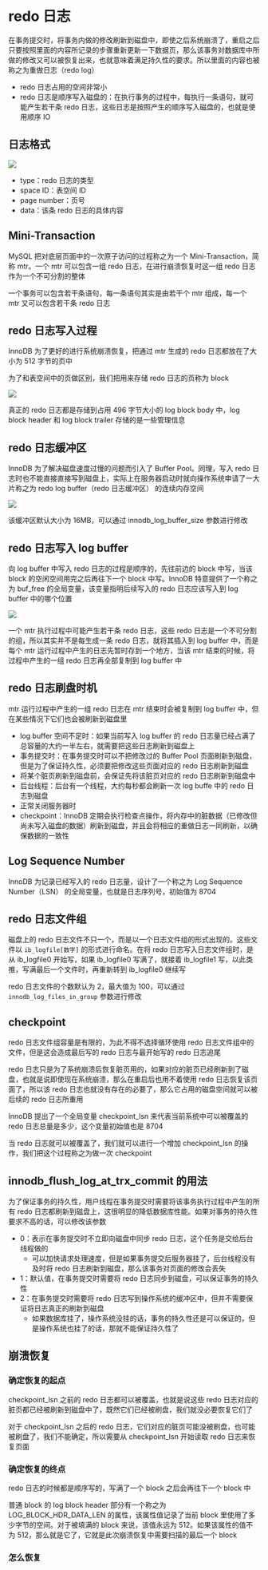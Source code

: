 # redo 日志

在事务提交时，将事务内做的修改刷新到磁盘中，即使之后系统崩溃了，重启之后只要按照里面的内容所记录的步骤重新更新一下数据页，那么该事务对数据库中所做的修改又可以被恢复出来，也就意味着满足持久性的要求。所以里面的内容也被称之为重做日志（redo log）

- redo 日志占用的空间非常小
- redo 日志是顺序写入磁盘的：在执行事务的过程中，每执行一条语句，就可能产生若干条 redo 日志，这些日志是按照产生的顺序写入磁盘的，也就是使用顺序 IO

## 日志格式

![](./md.assets/redo_log_structure.png)

- type：redo 日志的类型
- space ID：表空间 ID
- page number：页号
- data：该条 redo 日志的具体内容

## Mini-Transaction

MySQL 把对底层页面中的一次原子访问的过程称之为一个 Mini-Transaction，简称 mtr。一个 mtr 可以包含一组 redo 日志，在进行崩溃恢复时这一组 redo 日志作为一个不可分割的整体

一个事务可以包含若干条语句，每一条语句其实是由若干个 mtr 组成，每一个 mtr 又可以包含若干条 redo 日志

## redo 日志写入过程

InnoDB 为了更好的进行系统崩溃恢复，把通过 mtr 生成的 redo 日志都放在了大小为 512 字节的页中

为了和表空间中的页做区别，我们把用来存储 redo 日志的页称为 block

![](./md.assets/redo_log_block.png)

真正的 redo 日志都是存储到占用 496 字节大小的 log block body 中，log block header 和 log block trailer 存储的是一些管理信息

## redo 日志缓冲区

InnoDB 为了解决磁盘速度过慢的问题而引入了 Buffer Pool。同理，写入 redo 日志时也不能直接直接写到磁盘上，实际上在服务器启动时就向操作系统申请了一大片称之为 redo log buffer（redo 日志缓冲区） 的连续内存空间

![](./md.assets/redo_log_buffer.png)

该缓冲区默认大小为 16MB，可以通过 innodb_log_buffer_size 参数进行修改

## redo 日志写入 log buffer

向 log buffer 中写入 redo 日志的过程是顺序的，先往前边的 block 中写，当该 block 的空闲空间用完之后再往下一个 block 中写。InnoDB 特意提供了一个称之为 buf_free 的全局变量，该变量指明后续写入的 redo 日志应该写入到 log buffer 中的哪个位置

![](./md.assets/redo_write_log_buffer.png)

一个 mtr 执行过程中可能产生若干条 redo 日志，这些 redo 日志是一个不可分割的组，所以其实并不是每生成一条 redo 日志，就将其插入到 log buffer 中，而是每个 mtr 运行过程中产生的日志先暂时存到一个地方，当该 mtr 结束的时候，将过程中产生的一组 redo 日志再全部复制到 log buffer 中

## redo 日志刷盘时机

mtr 运行过程中产生的一组 redo 日志在 mtr 结束时会被复制到 log buffer 中，但在某些情况下它们也会被刷新到磁盘里

- log buffer 空间不足时：如果当前写入 log buffer 的 redo 日志量已经占满了总容量的大约一半左右，就需要把这些日志刷新到磁盘上
- 事务提交时：在事务提交时可以不把修改过的 Buffer Pool 页面刷新到磁盘，但是为了保证持久性，必须要把修改这些页面对应的 redo 日志刷新到磁盘
- 将某个脏页刷新到磁盘前，会保证先将该脏页对应的 redo 日志刷新到磁盘中
- 后台线程：后台有一个线程，大约每秒都会刷新一次 log buffe 中的 redo 日志到磁盘
- 正常关闭服务器时
- checkpoint：InnoDB 定期会执行检查点操作，将内存中的脏数据（已修改但尚未写入磁盘的数据）刷新到磁盘，并且会将相应的重做日志一同刷新，以确保数据的一致性

## Log Sequence Number

InnoDB 为记录已经写入的 redo 日志量，设计了一个称之为 Log Sequence Number（LSN） 的全局变量，也就是日志序列号，初始值为 8704

## redo 日志文件组

磁盘上的 redo 日志文件不只一个，而是以一个日志文件组的形式出现的。这些文件以 `ib_logfile[数字]` 的形式进行命名。在将 redo 日志写入日志文件组时，是从 ib_logfile0 开始写，如果 ib_logfile0 写满了，就接着 ib_logfile1 写，以此类推，写满最后一个文件时，再重新转到 ib_logfile0 继续写

redo 日志文件的个数默认为 2，最大值为 100，可以通过 `innodb_log_files_in_group` 参数进行修改

## checkpoint

redo 日志文件组容量是有限的，为此不得不选择循环使用 redo 日志文件组中的文件，但是这会造成最后写的 redo 日志与最开始写的 redo 日志追尾

redo 日志只是为了系统崩溃后恢复脏页用的，如果对应的脏页已经刷新到了磁盘，也就是说即使现在系统崩溃，那么在重启后也用不着使用 redo 日志恢复该页面了，所以该 redo 日志也就没有存在的必要了，那么它占用的磁盘空间就可以被后续的 redo 日志所重用

InnoDB 提出了一个全局变量 checkpoint_lsn 来代表当前系统中可以被覆盖的 redo 日志总量是多少，这个变量初始值也是 8704

当 redo 日志就可以被覆盖了，我们就可以进行一个增加 checkpoint_lsn 的操作，我们把这个过程称之为做一次 checkpoint

## innodb_flush_log_at_trx_commit 的用法

为了保证事务的持久性，用户线程在事务提交时需要将该事务执行过程中产生的所有 redo 日志都刷新到磁盘上，这很明显的降低数据库性能。如果对事务的持久性要求不高的话，可以修改该参数

- 0：表示在事务提交时不立即向磁盘中同步 redo 日志，这个任务是交给后台线程做的
  - 可以加快请求处理速度，但是如果事务提交后服务器挂了，后台线程没有及时将 redo 日志刷新到磁盘，那么该事务对页面的修改会丢失
- 1：默认值，在事务提交时需要将 redo 日志同步到磁盘，可以保证事务的持久性
- 2：在事务提交时需要将 redo 日志写到操作系统的缓冲区中，但并不需要保证将日志真正的刷新到磁盘
  - 如果数据库挂了，操作系统没挂的话，事务的持久性还是可以保证的，但是操作系统也挂了的话，那就不能保证持久性了

## 崩溃恢复

### 确定恢复的起点

checkpoint_lsn 之前的 redo 日志都可以被覆盖，也就是说这些 redo 日志对应的脏页都已经被刷新到磁盘中了，既然它们已经被刷盘，我们就没必要恢复它们了

对于 checkpoint_lsn 之后的 redo 日志，它们对应的脏页可能没被刷盘，也可能被刷盘了，我们不能确定，所以需要从 checkpoint_lsn 开始读取 redo 日志来恢复页面

### 确定恢复的终点

redo 日志的时候都是顺序写的，写满了一个 block 之后会再往下一个 block 中

普通 block 的 log block header 部分有一个称之为 LOG_BLOCK_HDR_DATA_LEN 的属性，该属性值记录了当前 block 里使用了多少字节的空间。对于被填满的 block 来说，该值永远为 512。如果该属性的值不为 512，那么就是它了，它就是此次崩溃恢复中需要扫描的最后一个 block

### 怎么恢复
